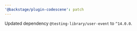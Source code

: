 ```yaml
---
'@backstage/plugin-codescene': patch
---
```


Updated dependency `@testing-library/user-event` to `^14.0.0`.
